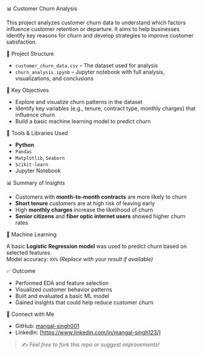 📊 Customer Churn Analysis

This project analyzes customer churn data to understand which factors influence customer retention or departure. It aims to help businesses identify key reasons for churn and develop strategies to improve 
customer satisfaction.



📁 Project Structure

- `customer_churn_data.csv` – The dataset used for analysis  
- `churn_analysis.ipynb` – Jupyter notebook with full analysis, visualizations, and conclusions  


🧠 Key Objectives

- Explore and visualize churn patterns in the dataset  
- Identify key variables (e.g., tenure, contract type, monthly charges) that influence churn  
- Build a basic machine learning model to predict churn



🧪 Tools & Libraries Used

- **Python**  
- `Pandas`  
- `Matplotlib`, `Seaborn`  
- `Scikit-learn`  
- Jupyter Notebook



📊 Summary of Insights

- Customers with **month-to-month contracts** are more likely to churn  
- **Short tenure** customers are at high risk of leaving early  
- High **monthly charges** increase the likelihood of churn  
- **Senior citizens** and **fiber optic internet users** showed higher churn rates



🔮 Machine Learning

A basic **Logistic Regression model** was used to predict churn based on selected features.  
Model accuracy: `XX%` *(Replace with your result if available)*



✅ Outcome

- Performed EDA and feature selection  
- Visualized customer behavior patterns  
- Built and evaluated a basic ML model  
- Gained insights that could help reduce customer churn



🔗 Connect with Me

- GitHub: [mangal-singh001](https://github.com/mangal-singh001)  
- LinkedIn: [https://www.linkedin.com/in/mangal-singh123/]

                        

> ✍️ *Feel free to fork this repo or suggest improvements!*
